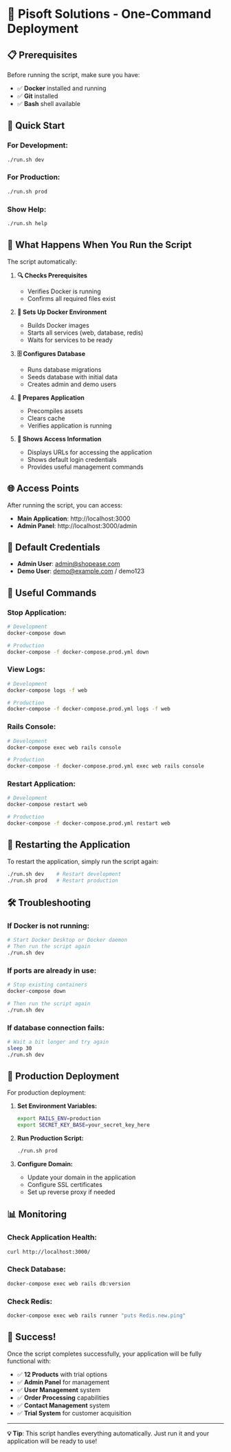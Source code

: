 # 🚀 Pisoft Solutions - One-Command Deployment

## 📋 Prerequisites

Before running the script, make sure you have:
- ✅ **Docker** installed and running
- ✅ **Git** installed
- ✅ **Bash** shell available

## 🎯 Quick Start

### **For Development:**
```bash
./run.sh dev
```

### **For Production:**
```bash
./run.sh prod
```

### **Show Help:**
```bash
./run.sh help
```

## 🎉 What Happens When You Run the Script

The script automatically:

1. **🔍 Checks Prerequisites**
   - Verifies Docker is running
   - Confirms all required files exist

2. **🐳 Sets Up Docker Environment**
   - Builds Docker images
   - Starts all services (web, database, redis)
   - Waits for services to be ready

3. **🗄️ Configures Database**
   - Runs database migrations
   - Seeds database with initial data
   - Creates admin and demo users

4. **🎨 Prepares Application**
   - Precompiles assets
   - Clears cache
   - Verifies application is running

5. **📱 Shows Access Information**
   - Displays URLs for accessing the application
   - Shows default login credentials
   - Provides useful management commands

## 🌐 Access Points

After running the script, you can access:

- **Main Application**: http://localhost:3000
- **Admin Panel**: http://localhost:3000/admin

## 🔑 Default Credentials

- **Admin User**: admin@shopease.com
- **Demo User**: demo@example.com / demo123

## 📝 Useful Commands

### **Stop Application:**
```bash
# Development
docker-compose down

# Production
docker-compose -f docker-compose.prod.yml down
```

### **View Logs:**
```bash
# Development
docker-compose logs -f web

# Production
docker-compose -f docker-compose.prod.yml logs -f web
```

### **Rails Console:**
```bash
# Development
docker-compose exec web rails console

# Production
docker-compose -f docker-compose.prod.yml exec web rails console
```

### **Restart Application:**
```bash
# Development
docker-compose restart web

# Production
docker-compose -f docker-compose.prod.yml restart web
```

## 🔄 Restarting the Application

To restart the application, simply run the script again:

```bash
./run.sh dev    # Restart development
./run.sh prod   # Restart production
```

## 🛠️ Troubleshooting

### **If Docker is not running:**
```bash
# Start Docker Desktop or Docker daemon
# Then run the script again
./run.sh dev
```

### **If ports are already in use:**
```bash
# Stop existing containers
docker-compose down

# Then run the script again
./run.sh dev
```

### **If database connection fails:**
```bash
# Wait a bit longer and try again
sleep 30
./run.sh dev
```

## 🎯 Production Deployment

For production deployment:

1. **Set Environment Variables:**
   ```bash
   export RAILS_ENV=production
   export SECRET_KEY_BASE=your_secret_key_here
   ```

2. **Run Production Script:**
   ```bash
   ./run.sh prod
   ```

3. **Configure Domain:**
   - Update your domain in the application
   - Configure SSL certificates
   - Set up reverse proxy if needed

## 📊 Monitoring

### **Check Application Health:**
```bash
curl http://localhost:3000/
```

### **Check Database:**
```bash
docker-compose exec web rails db:version
```

### **Check Redis:**
```bash
docker-compose exec web rails runner "puts Redis.new.ping"
```

## 🎉 Success!

Once the script completes successfully, your application will be fully functional with:

- ✅ **12 Products** with trial options
- ✅ **Admin Panel** for management
- ✅ **User Management** system
- ✅ **Order Processing** capabilities
- ✅ **Contact Management** system
- ✅ **Trial System** for customer acquisition

---

**💡 Tip**: This script handles everything automatically. Just run it and your application will be ready to use!
